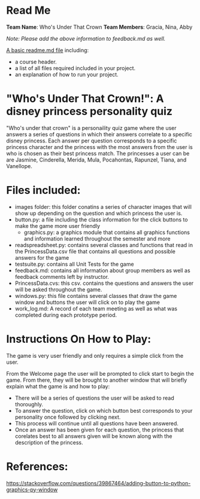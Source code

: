 # Read Me
**Team Name**:  Who's Under That Crown
**Team Members**: Gracia, Nina, Abby

_Note: Please add the above information to feedback.md as well._

[A basic readme.md file](https://en.wikipedia.org/wiki/README) including:

* a course header.
* a list of all files required included in your project.
* an explanation of how to run your project.

# "Who's Under That Crown!": A disney princess personality quiz

"Who's under that crown" is a personaility quiz game where the user answers a series of questions in which their answers correlate to a specific disney princess. Each answer per question corresponds to a specific princess character and the princess with the most answers from the user is who is chosen as their best princess match. The princesses a user can be are Jasmine, Cinderella, Merida, Mula, Pocahontas, Rapunzel, Tiana, and Vanellope. 

# Files included:
* images folder: this folder conatins a series of character images that will show up depending on the question and which princess the user is.
* button.py: a file including the class information for the click buttons to make the game more user friendly
  * graphics.py: a graphics module that contains all graphics functions and information learned throughout the semester and more
* readspreadsheet.py: contains several classes and functions that read in the PrincessData.csv file that contains all questions and possible answers for the game
* testsuite.py: contains all Unit Tests for the game
* feedback.md: contains all information about group members as well as feedback comments left by instructor.
* PrincessData.cvs: this csv. contains the questions and answers the user will be asked throughout the game.
* windows.py: this file contains several classes that draw the game window and buttons the user will click on to play the game
* work_log.md: A record of each team meeting as well as what was completed during each prototype period. 

# Instructions On How to Play:
The game is very user friendly and only requires a simple click from the user.

From the Welcome page the user will be prompted to click start to begin the game. From there, they will be brought to another window that will briefly explain what the game is and how to play:

* There will be a series of questions the user will be asked to read thoroughly. 
* To answer the question, click on which button best corresponds to your personality once followed by clicking next.
* This process will continue until all questions have been answered.
* Once an answer has been given for each question, the princess that corelates best to all answers given will be known along with the description of the princess. 


# References:
https://stackoverflow.com/questions/39867464/adding-button-to-python-graphics-py-window
